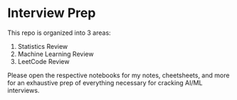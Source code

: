 # Interview Prep

This repo is organized into 3 areas:
1. Statistics Review
2. Machine Learning Review
3. LeetCode Review

Please open the respective notebooks for my notes, cheetsheets, and more for an exhaustive prep of everything necessary for cracking AI/ML interviews.

